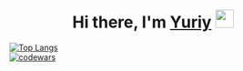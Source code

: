 <h1 align="center">Hi there, I'm <a href="https://myjswork.ru" target="_blank">Yuriy</a> 
<img src="https://github.com/blackcater/blackcater/raw/main/images/Hi.gif" height="32"/></h1>

[![Top Langs](https://github-readme-stats.vercel.app/api/top-langs/?username=anuraghazra)](https://github.com/anuraghazra/github-readme-stats)
<br/>
[![codewars](https://www.codewars.com/users/Yuriy1989/badges/small)](https://www.codewars.com/users/Yuriy1989/badges/small)

<!--
**Yuriy1989/Yuriy1989** is a ✨ _special_ ✨ repository because its `README.md` (this file) appears on your GitHub profile.

Here are some ideas to get you started:

- 🔭 I’m currently working on ...
- 🌱 I’m currently learning ...
- 👯 I’m looking to collaborate on ...
- 🤔 I’m looking for help with ...
- 💬 Ask me about ...
- 📫 How to reach me: ...
- 😄 Pronouns: ...
- ⚡ Fun fact: ...
-->
